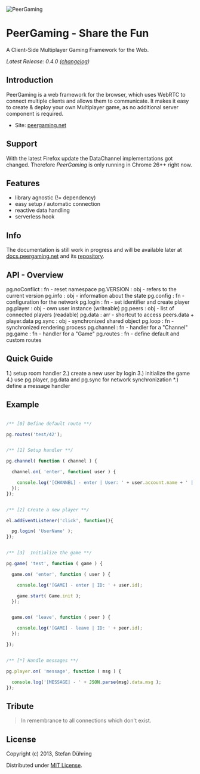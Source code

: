 ![PeerGaming](https://raw.github.com/PeerGaming/thesis/master/raw/logo/pg-logo_v2.png)

PeerGaming - Share the Fun
==========================

A Client-Side Multiplayer Gaming Framework for the Web.

_Latest Release: 0.4.0 ([changelog](https://github.com/PeerGaming/peergaming/blob/master/HISTORY.md))_


## Introduction

PeerGaming is a web framework for the browser, which uses WebRTC to connect multiple clients
and allows them to communicate. It makes it easy to create & deploy your own Multiplayer game,
as no additional server component is required.

- Site: [peergaming.net](http://peergaming.net)


## Support

With the latest Firefox update the DataChannel implementations got changed.
Therefore _PeerGaming_ is only running in Chrome 26++ right now.


## Features

* library agnostic (!= dependency)
* easy setup / automatic connection
* reactive data handling
* serverless hook


## Info

The documentation is still work in progress and will be available later at [docs.peergaming.net](http://docs.peergaming.net) and its [repository](https://github.com/PeerGaming/documentation).


## API - Overview

  pg.noConflict   : fn  - reset namespace
  pg.VERSION      : obj - refers to the current version
  pg.info         : obj - information about the state
  pg.config       : fn  - configuration for the network
  pg.login        : fn  - set identifier and create player
  pg.player       : obj - own user instance (writeable)
  pg.peers        : obj - list of connected players (readable)
  pg.data         : arr - shortcut to access peers.data + player.data
  pg.sync         : obj - synchronized shared object
  pg.loop         : fn  - synchronized rendering process
  pg.channel      : fn  - handler for a "Channel"
  pg.game         : fn  - handler for a "Game"
  pg.routes       : fn  - define default and custom routes


## Quick Guide

1.) setup room handler
2.) create a new user by login
3.) initialize the game
4.) use pg.player, pg.data and pg.sync
    for network synchronization
*.) define a message handler


## Example

```js

/** [0] Define default route **/

pg.routes('test/42');


/** [1] Setup handler **/

pg.channel( function ( channel ) {

  channel.on( 'enter', function( user ) {

    console.log('[CHANNEL] - enter | User: ' + user.account.name + ' | Channel: ' + channel.id);
  });
});


/** [2] Create a new player **/

el.addEventListener('click', function(){

  pg.login( 'UserName' );
});


/** [3]  Initialize the game **/

pg.game( 'test', function ( game ) {

  game.on( 'enter', function ( user ) {

    console.log('[GAME] - enter | ID: ' + user.id);

    game.start( Game.init );
  });


  game.on( 'leave', function ( peer ) {

    console.log('[GAME] - leave | ID: ' + peer.id);
  });

});


/** [*] Handle messages **/

pg.player.on( 'message', function ( msg ) {

  console.log('[MESSAGE] - ' + JSON.parse(msg).data.msg );
});


```

## Tribute

> In remembrance to all connections which don't exist.


## License

Copyright (c) 2013, Stefan Dühring

Distributed under [MIT License](https://github.com/PeerGaming/peergaming/blob/master/LICENSE).
